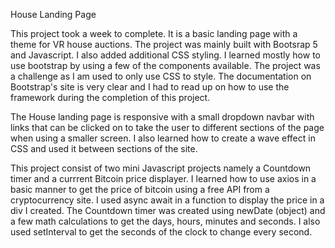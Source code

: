 House Landing Page

This project took a week to complete. It is a basic landing page with a theme for VR house auctions. The project was mainly built with Bootsrap 5 and Javascript. I also added additional CSS styling. I learned mostly how to use bootstrap by using a few of the components available. The project was a challenge as I am used to only use CSS to style. The documentation on Bootstrap's site is very clear and I had to read up on how to use the framework during the completion of this project.

The House landing page is responsive with a small dropdown navbar with links that can be clicked on to take the user to different sections of the page when using a smaller screen. I also learned how to create a wave effect in CSS and used it between sections of the site.

This project consist of two mini Javascript projects namely a Countdown timer and a currrent Bitcoin price displayer.
I learned how to use axios in a basic manner to get the price of bitcoin using a free API from a cryptocurrency site. I used async await in a function to display the price in a div I created. The Countdown timer was created using newDate (object) and a few math calculations to get the days, hours, minutes and seconds. I also used setInterval to get the seconds of the clock to change every second.